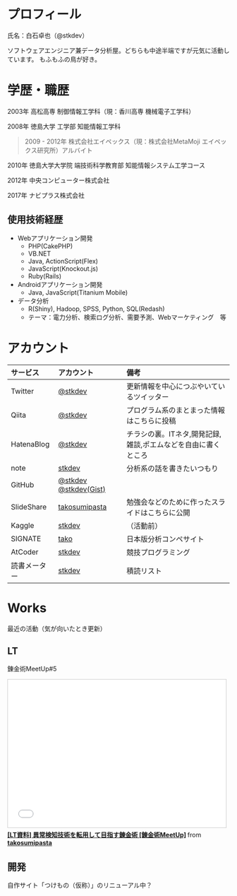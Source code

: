 # プロフィール
氏名：白石卓也（@stkdev）

ソフトウェアエンジニア兼データ分析屋。どちらも中途半端ですが元気に活動しています。
もふもふの鳥が好き。

# 学歴・職歴

2003年 高松高専 制御情報工学科（現：香川高専 機械電子工学科）

2008年 徳島大学 工学部 知能情報工学科

> 2009 - 2012年 株式会社エイペックス（現：株式会社MetaMoji エイペックス研究所）アルバイト

2010年 徳島大学大学院 端技術科学教育部 知能情報システム工学コース

2012年 中央コンピューター株式会社

2017年 ナビプラス株式会社


## 使用技術経歴
- Webアプリケーション開発
    - PHP(CakePHP)
    - VB.NET
    - Java, ActionScript(Flex)
    - JavaScript(Knockout.js)
    - Ruby(Rails)
- Androidアプリケーション開発
    - Java, JavaScript(Titanium Mobile)
- データ分析
    - R(Shiny), Hadoop, SPSS, Python, SQL(Redash)
    - テーマ：電力分析、検索ログ分析、需要予測、Webマーケティング　等

# アカウント

|サービス|アカウント|備考|
|:---|:---|:---|
|Twitter|[@stkdev](https://twitter.com/stkdev)|更新情報を中心につぶやいているツイッター|
|Qiita|[@stkdev](http://qiita.com/stkdev)|プログラム系のまとまった情報はこちらに投稿|
|HatenaBlog|[@stkdev](http://stkdev.hatenablog.com/)|チラシの裏。ITネタ,開発記録,雑談,ポエムなどを自由に書くところ|
|note|[stkdev](https://note.mu/stkdev)|分析系の話を書きたいつもり|
|GitHub|[@stkdev](https://github.com/stkdev)  [@stkdev(Gist)](https://gist.github.com/stkdev)||
|SlideShare|[takosumipasta](https://www.slideshare.net/takosumipasta)|勉強会などのために作ったスライドはこちらに公開|
|Kaggle|[stkdev](https://www.kaggle.com/takosumipasta)|（活動前）|
|SIGNATE|[tako](https://signate.jp/users/519/history)|日本版分析コンペサイト|
|AtCoder|[stkdev](https://atcoder.jp/users/stkdev)|競技プログラミング|
|読書メーター|[stkdev](https://bookmeter.com/users/969505)|積読リスト|


# Works
最近の活動（気が向いたとき更新）
## LT
錬金術MeetUp#5
<iframe src="//www.slideshare.net/slideshow/embed_code/key/giE3WCrkAv9r1B" width="495" height="335" frameborder="0" marginwidth="0" marginheight="0" scrolling="no" style="border:1px solid #CCC; border-width:1px; margin-bottom:5px; max-width: 100%;" allowfullscreen> </iframe> <div style="margin-bottom:5px"> <strong> <a href="//www.slideshare.net/takosumipasta/lt-meetup" title="[LT資料] 異常検知技術を転用して目指す錬金術 [錬金術MeetUp]" target="_blank">[LT資料] 異常検知技術を転用して目指す錬金術 [錬金術MeetUp]</a> </strong> from <strong><a href="https://www.slideshare.net/takosumipasta" target="_blank">takosumipasta</a></strong> </div>

## 開発
自作サイト「つけもの（仮称）」のリニューアル中？

